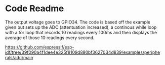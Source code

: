 # Code Readme

The output voltage goes to GPIO34. The code is based off the example given but sets up the ADC (attentuation increased), a continous while loop with a for loop that records 10 readings every 100ms and then displays the average of those 10 readings every second.

https://github.com/espressif/esp-idf/tree/39f090a4f1dee4e325f8109d880bf3627034d839/examples/peripherals/adc/main
